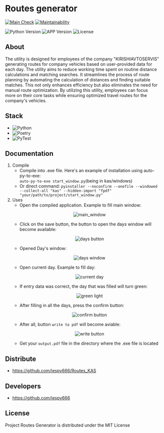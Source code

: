 # Routes generator
[![Main Check](https://github.com/jespy666/Routes_KAS/actions/workflows/checked.yml/badge.svg)](https://github.com/jespy666/Routes_KAS/actions/workflows/checked.yml)
[![Maintainability](https://api.codeclimate.com/v1/badges/ef8008e49e66c8476096/maintainability)](https://codeclimate.com/github/jespy666/Routes_KAS/maintainability)



<p align="left">
   <img src="https://img.shields.io/badge/python-v3.10-blue" alt="Python Version">
   <img src="https://img.shields.io/badge/APP-v0.0.1(stable)-green" alt="APP Version">
   <img src="https://img.shields.io/badge/License-MIT-purple" alt="License">
</p>

## About
The utility is designed for employees of the company "KIRISHIAVTOSERVIS" generating routes for company vehicles based on user-provided data for each day. The utility aims to reduce working time spent on routine distance calculations and matching searches. It streamlines the process of route planning by automating the calculation of distances and finding suitable matches. This not only enhances efficiency but also eliminates the need for manual route optimization. By utilizing this utility, employees can focus more on their core tasks while ensuring optimized travel routes for the company's vehicles.

## Stack
- <img src="https://img.shields.io/badge/python%203.10-blue" alt="Python">  
- <img src="https://img.shields.io/badge/poetry-green" alt="Poetry">
- <img src="https://img.shields.io/badge/PyTest-red" alt="PyTest">

## Documentation

1. Compile
    - Compile into .exe file. Here's an example of installation using auto-py-to-exe:  
`auto-py-to-exe start_window.py`(being in kas/windows)
    - Or direct command: `pyinstaller --noconfirm --onefile --windowed --collect-all "kas" --hidden-import "fpdf"  "your/path/to/project/start_window.py"`
2. Uses
    - Open the compiled application. Example to fill main window:
      <p align="center">
      <img src="https://i.ibb.co.com/KWfRTjQ/example-main.jpg" alt="main_window">
      </p>
    - Click on the save button, the button to open the days window will become available:
      <p align="center">
      <img src="https://i.ibb.co.com/qyLH0Z7/days-button.jpg" alt="days button">
      </p>
    - Opened Day's window:
      <p align="center">
      <img src="https://i.ibb.co.com/cxd71dG/days-window.jpg" alt="days window">
      </p>
    - Open current day. Example to fill day:
      <p align="center">
      <img src="https://i.ibb.co.com/GFTJpGR/current-day.jpg" alt="current day">
      </p>
    - If entry data was correct, the day that was filled will turn green:
      <p align="center">
      <img src="https://i.ibb.co.com/KK0Yvrx/succeed-fill.jpg" alt="green light">
      </p>
    - After filling in all the days, press the confirm button:
      <p align="center">
      <img src="https://i.ibb.co.com/yPRpmS1/confirm-buttoon.jpg" alt="confirm button">
      </p>
    - After all, button `write to pdf` will become aviable:
      <p align="center">
      <img src="https://i.ibb.co.com/ZmVx5n3/write-button.jpg" alt="write button">
      </p>
    - Get your `output.pdf` file in the directory where the .exe file is located

## Distribute

- https://github.com/jespy666/Routes_KAS


## Developers

- https://github.com/jespy666

## License
Project Routes Generator is distributed under the MIT License

